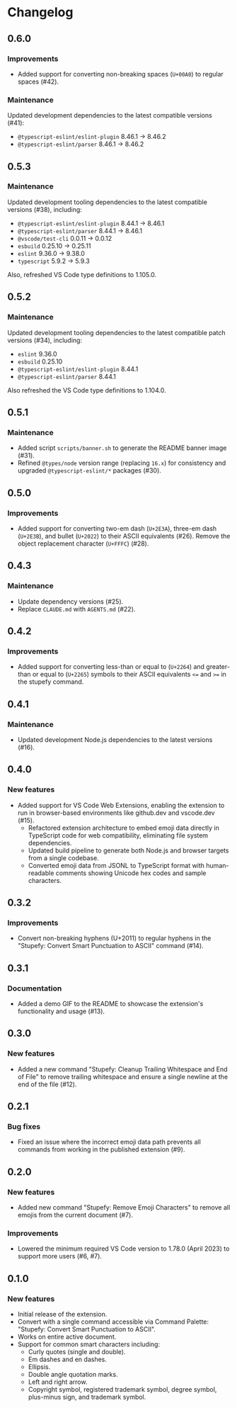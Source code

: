 # Changelog

## 0.6.0

### Improvements

- Added support for converting non-breaking spaces (`U+00A0`) to regular spaces (#42).

### Maintenance

Updated development dependencies to the latest compatible versions (#41):

- `@typescript-eslint/eslint-plugin` 8.46.1 -> 8.46.2
- `@typescript-eslint/parser` 8.46.1 -> 8.46.2

## 0.5.3

### Maintenance

Updated development tooling dependencies to the latest compatible versions
(#38), including:

- `@typescript-eslint/eslint-plugin` 8.44.1 -> 8.46.1
- `@typescript-eslint/parser` 8.44.1 -> 8.46.1
- `@vscode/test-cli` 0.0.11 -> 0.0.12
- `esbuild` 0.25.10 -> 0.25.11
- `eslint` 9.36.0 -> 9.38.0
- `typescript` 5.9.2 -> 5.9.3

Also, refreshed VS Code type definitions to 1.105.0.

## 0.5.2

### Maintenance

Updated development tooling dependencies to the latest compatible
patch versions (#34), including:

- `eslint` 9.36.0
- `esbuild` 0.25.10
- `@typescript-eslint/eslint-plugin` 8.44.1
- `@typescript-eslint/parser` 8.44.1

Also refreshed the VS Code type definitions to 1.104.0.

## 0.5.1

### Maintenance

- Added script `scripts/banner.sh` to generate the README banner image (#31).
- Refined `@types/node` version range (replacing `16.x`) for consistency and
  upgraded `@typescript-eslint/*` packages (#30).

## 0.5.0

### Improvements

- Added support for converting two-em dash (`U+2E3A`), three-em dash (`U+2E3B`),
  and bullet (`U+2022`) to their ASCII equivalents (#26).
  Remove the object replacement character (`U+FFFC`) (#28).

## 0.4.3

### Maintenance

- Update dependency versions (#25).
- Replace `CLAUDE.md` with `AGENTS.md` (#22).

## 0.4.2

### Improvements

- Added support for converting less-than or equal to (`U+2264`) and
  greater-than or equal to (`U+2265`) symbols to their ASCII equivalents
  `<=` and `>=` in the stupefy command.

## 0.4.1

### Maintenance

- Updated development Node.js dependencies to the latest versions (#16).

## 0.4.0

### New features

- Added support for VS Code Web Extensions, enabling the extension to run in
  browser-based environments like github.dev and vscode.dev (#15).
  - Refactored extension architecture to embed emoji data directly in
    TypeScript code for web compatibility, eliminating file system dependencies.
  - Updated build pipeline to generate both Node.js and browser targets from a
    single codebase.
  - Converted emoji data from JSONL to TypeScript format with human-readable
    comments showing Unicode hex codes and sample characters.

## 0.3.2

### Improvements

- Convert non-breaking hyphens (U+2011) to regular hyphens in the
  "Stupefy: Convert Smart Punctuation to ASCII" command (#14).

## 0.3.1

### Documentation

- Added a demo GIF to the README to showcase the extension's functionality
  and usage (#13).

## 0.3.0

### New features

- Added a new command "Stupefy: Cleanup Trailing Whitespace and End of File"
  to remove trailing whitespace and ensure a single newline at the
  end of the file (#12).

## 0.2.1

### Bug fixes

- Fixed an issue where the incorrect emoji data path prevents all commands
  from working in the published extension (#9).

## 0.2.0

### New features

- Added new command "Stupefy: Remove Emoji Characters" to remove all emojis
  from the current document (#7).

### Improvements

- Lowered the minimum required VS Code version to 1.78.0 (April 2023)
  to support more users (#6, #7).

## 0.1.0

### New features

- Initial release of the extension.
- Convert with a single command accessible via Command Palette:
  "Stupefy: Convert Smart Punctuation to ASCII".
- Works on entire active document.
- Support for common smart characters including:
  - Curly quotes (single and double).
  - Em dashes and en dashes.
  - Ellipsis.
  - Double angle quotation marks.
  - Left and right arrow.
  - Copyright symbol, registered trademark symbol, degree symbol,
    plus-minus sign, and trademark symbol.
